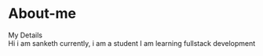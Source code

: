 # About-me
My Details
<br>
Hi i am sanketh
currently, i am a student
I am learning fullstack development
